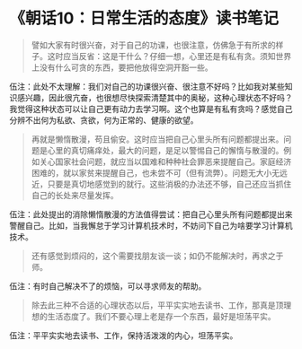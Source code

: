 # 《朝话10：日常生活的态度》读书笔记

> 譬如大家有时很兴奋，对于自己的功课，也很注意，仿佛急于有所求的样子。这时应当反省：这是干什么？仔细一想，心里还是有私有贪。须知世界上没有什么可贪的东西，要把他放得空洞开豁一些。

伍注：此处不太理解：我们对自己的功课很兴奋、很注意不好吗？比如我对某些知识感兴趣，因此很亢奋，也很想尽快探索清楚其中的奥秘，这种心理状态不好吗？我觉得这种状态可以让自己更有动力去学习啊。这个也算是有私有贪吗？感觉自己分辨不出何为私欲、贪欲，何为正常的、健康的欲望。

> 再就是懒惰散漫，苟且偷安。这时应当把自己心里头所有问题都提出来。问题是心里的真切痛痒处，最大的问题，是足以警惕自己的懈惰与散漫的。例如关心国家社会问题，就应当以国难和种种社会罪恶来提醒自己。家庭经济困难的，就以家贫来提醒自己，也未尝不可（但有流弊）。问题无大小无远近，只要是真切地感觉到的就行。这些消极的办法还不够，自己还应当抓住自己的长处来尽量发挥。

伍注：此处提出的消除懒惰散漫的方法值得尝试：把自己心里头所有问题都提出来警醒自己。比如，当我懈怠于学习计算机技术时，不妨问下自己为啥要学习计算机技术。

> 还有感觉到烦闷的，这个需要找朋友谈一谈；如仍不能解决时，再求之于师。

伍注：有时自己解决不了的烦恼，可以寻求师友的帮助。

> 除去此三种不合适的心理状态以后，平平实实地去读书、工作，那真是顶理想的生活态度了。我们不要心理上老是存一个东西，最好是坦荡平实。

伍注：平平实实地去读书、工作，保持活泼泼的内心，坦荡平实。

